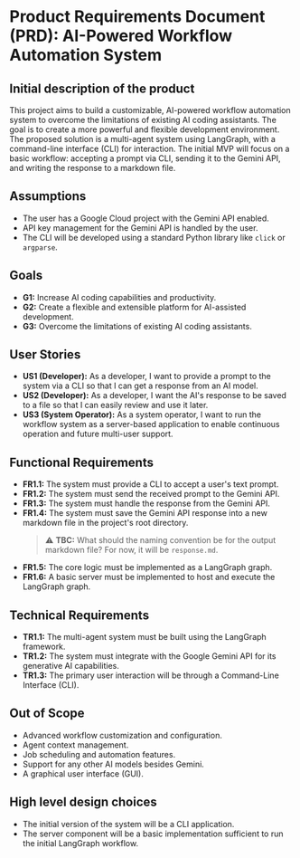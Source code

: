 # Product Requirements Document (PRD): AI-Powered Workflow Automation System

## Initial description of the product

This project aims to build a customizable, AI-powered workflow automation system to overcome the limitations of existing AI coding assistants. The goal is to create a more powerful and flexible development environment. The proposed solution is a multi-agent system using LangGraph, with a command-line interface (CLI) for interaction. The initial MVP will focus on a basic workflow: accepting a prompt via CLI, sending it to the Gemini API, and writing the response to a markdown file.

## Assumptions

*   The user has a Google Cloud project with the Gemini API enabled.
*   API key management for the Gemini API is handled by the user.
*   The CLI will be developed using a standard Python library like `click` or `argparse`.

## Goals

*   **G1:** Increase AI coding capabilities and productivity.
*   **G2:** Create a flexible and extensible platform for AI-assisted development.
*   **G3:** Overcome the limitations of existing AI coding assistants.

## User Stories

*   **US1 (Developer):** As a developer, I want to provide a prompt to the system via a CLI so that I can get a response from an AI model.
*   **US2 (Developer):** As a developer, I want the AI's response to be saved to a file so that I can easily review and use it later.
*   **US3 (System Operator):** As a system operator, I want to run the workflow system as a server-based application to enable continuous operation and future multi-user support.

## Functional Requirements

*   **FR1.1:** The system must provide a CLI to accept a user's text prompt.
*   **FR1.2:** The system must send the received prompt to the Gemini API.
*   **FR1.3:** The system must handle the response from the Gemini API.
*   **FR1.4:** The system must save the Gemini API response into a new markdown file in the project's root directory.
    > ⚠️ **TBC:** What should the naming convention be for the output markdown file? For now, it will be `response.md`.
*   **FR1.5:** The core logic must be implemented as a LangGraph graph.
*   **FR1.6:** A basic server must be implemented to host and execute the LangGraph graph.

## Technical Requirements

*   **TR1.1:** The multi-agent system must be built using the LangGraph framework.
*   **TR1.2:** The system must integrate with the Google Gemini API for its generative AI capabilities.
*   **TR1.3:** The primary user interaction will be through a Command-Line Interface (CLI).

## Out of Scope

*   Advanced workflow customization and configuration.
*   Agent context management.
*   Job scheduling and automation features.
*   Support for any other AI models besides Gemini.
*   A graphical user interface (GUI).

## High level design choices

*   The initial version of the system will be a CLI application.
*   The server component will be a basic implementation sufficient to run the initial LangGraph workflow. 
